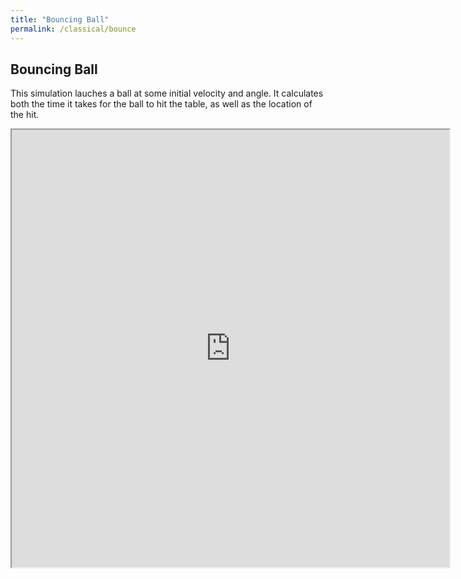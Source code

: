 ```yaml
---
title: "Bouncing Ball"
permalink: /classical/bounce
---
```


## Bouncing Ball
This simulation lauches a ball at some initial velocity and angle. It calculates both the time it takes for the ball to hit the table, as well as the location of the hit.

<iframe src="https://veprice.github.io/contemp_physics/Fall/bounce" width="700" height="700"></iframe>
